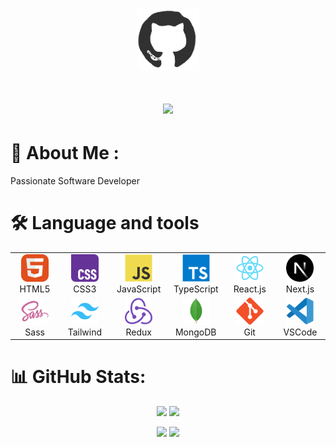 <div id="header" align="center">

<img src="./assets/github.gif" width="100"/>
<h1 align="center">
  <a href="https://git.io/typing-svg">
    <img src="https://readme-typing-svg.herokuapp.com/?lines=Hello,+There!+👋;This+is+Skydan+Dmytro;Nice+to+meet+you!&center=true&size=30&color=F7F7F7">
  </a>
</h1>
  </div>

# 🧐 About Me :

Passionate Software Developer

# 🛠 Language and tools

<table>
  <tr>
    <td align="center" width="88">
      <img src="./images/01-html5.svg" alt="HTML5" width="44" height="44"/><br>HTML5
    </td>
    <td align="center" width="88">
      <img src="./images/02-css3.svg" alt="CSS3" width="44" height="44"/><br>CSS3
    </td>
    <td align="center" width="88">
      <img src="./images/03-javascript.svg" alt="JS" width="44" height="44"/><br>JavaScript
    </td>
    <td align="center" width="88">
      <img src="./images/04-typescript.svg" alt="TS" width="44" height="44"/><br>TypeScript
    </td>
    <td align="center" width="88">
      <img src="./images/06-react.svg" alt="React" width="44" height="44"/><br>React.js
    </td>
    <td align="center" width="88">
      <img src="./images/07-nextjs.svg" alt="Next.js" width="44" height="44"/><br>Next.js
    </td>
  </tr>
  <tr>
    <td align="center" width="88">
      <img src="./images/10-sass.svg" alt="Sass" width="44" height="44"/><br>Sass
    </td>
    <td align="center" width="88">
      <img src="./images/12-tailwind.svg" alt="Tailwind" width="44" height="44"/><br>Tailwind
    </td>
    <td align="center" width="88">
      <img src="./images/13-redux.svg" alt="Redux" width="44" height="44"/><br>Redux
    </td>
    <td align="center" width="88">
      <img src="./images/15-mongodb.svg" alt="MongoDB" width="44" height="44"/><br>MongoDB
    </td>
    <td align="center" width="88">
      <img src="./images/16-git.svg" alt="Git" width="44" height="44"/><br>Git
    </td>
    <td align="center" width="88">
      <img src="./images/17-vscode.svg" alt="VSCode" width="44" height="44"/><br>VSCode
    </td>
  </tr>
</table>

# 📊 GitHub Stats:
<div style="flex: 2; text-align: center;">

![](https://github-readme-streak-stats.herokuapp.com/?user=SkyDmytro&theme=tokyonight&hide_border=false)
![](https://github-readme-stats.vercel.app/api/top-langs/?username=SkyDmytro&theme=tokyonight&hide_border=false&include_all_commits=false&count_private=false&layout=compact)


![](https://github-profile-summary-cards.vercel.app/api/cards/profile-details?username=skyDmytro&theme=tokyonight)
![](https://github-readme-activity-graph.vercel.app/graph?username=skyDmytro&theme=tokyonight&bg_color=20232a&hide_border=true)
</div>
